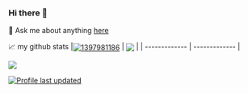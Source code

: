 ### Hi there 👋
💬 Ask me about anything [here](https://github.com/1397981186/1397981186/issues)


📈 my github stats
|<a href="https://github.com/anuraghazra/github-readme-stats"><img align="center" src="https://github-readme-stats.vercel.app/api?username=1397981186&show_icons=true&include_all_commits=true&hide_border=true" alt="1397981186" /></a> | <a href="https://github.com/anuraghazra/github-readme-stats"><img align="center" src="https://github-readme-stats.vercel.app/api/top-langs/?username=1397981186&layout=compact&hide_border=true" /></a> |
| ------------- | ------------- |

</a>

![](https://visitor-badge.glitch.me/badge?page_id=1397981186.1397981186)
<br />

[![Profile last updated](https://img.shields.io/github/last-commit/1397981186/1397981186/master?label=Last%20updated&style=flat)](https://github.com/1397981186/1397981186/commits)
